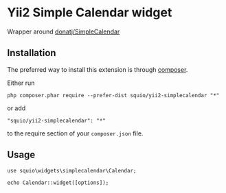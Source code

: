 Yii2  Simple Calendar widget 
======================

Wrapper around [donatj/SimpleCalendar](https://github.com/donatj/SimpleCalendar)

Installation
------------

The preferred way to install this extension is through [composer](http://getcomposer.org/download/).

Either run

```
php composer.phar require --prefer-dist squio/yii2-simplecalendar "*"
```

or add

```
"squio/yii2-simplecalendar": "*"
```

to the require section of your `composer.json` file.


Usage
-----
```
use squio\widgets\simplecalendar\Calendar;

echo Calendar::widget([options]);
```